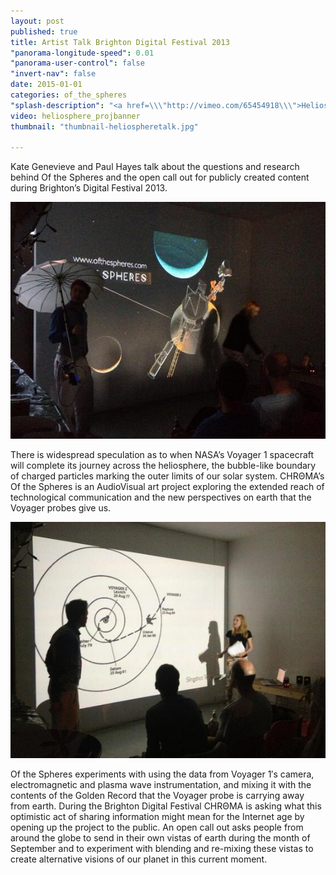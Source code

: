 ```yaml
---
layout: post
published: true
title: Artist Talk Brighton Digital Festival 2013
"panorama-longitude-speed": 0.01
"panorama-user-control": false
"invert-nav": false
date: 2015-01-01
categories: of_the_spheres
"splash-description": "<a href=\\\"http://vimeo.com/65454918\\\">Heliosphere trailer</a> from <a href=\\\"http://vimeo.com/chromaspace\\\">C H R Θ M A</a> on Vimeo."
video: heliosphere_projbanner
thumbnail: "thumbnail-heliospheretalk.jpg"

---
```


Kate Genevieve and Paul Hayes talk about the questions and research behind Of the Spheres and the open call out for publicly created content during Brighton’s Digital Festival 2013.

![Event1.jpg](/assets/images/00posts/011of_the_spheres/phoenix_talk/Event1.jpg)

There is widespread speculation as to when NASA’s Voyager 1 spacecraft will complete its journey across the heliosphere, the bubble-like boundary of charged particles marking the outer limits of our solar system.  CHRΘMA’s Of the Spheres is an AudioVisual art project exploring the extended reach of technological communication and the new perspectives on earth that the Voyager probes give us.  

![Event2.jpg](/assets/images/00posts/011of_the_spheres/phoenix_talk/Event2.jpg)

Of the Spheres experiments with using the data from Voyager 1′s camera, electromagnetic and plasma wave instrumentation, and mixing it with the contents of the Golden Record that the Voyager probe is carrying away from earth.  During the Brighton Digital Festival CHRΘMA is asking what this optimistic act of sharing information might mean for the Internet age by opening up the project to the public. An open call out asks people from around the globe to send in their own vistas of earth during the month of September and to experiment with blending and re-mixing these vistas to create alternative visions of our planet in this current moment.
